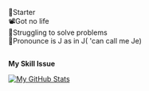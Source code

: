 🐍Starter <br>
📽️Got no life <br>
🦠Struggling to solve problems <br>
👾Pronounce is J as in J( 'can call me Je)

##

**My Skill Issue**

[![My GitHub Stats](https://github-readme-stats.vercel.app/api?username=J2Courier&show_icons=true&theme=radical)](https://github.com/J2Courier)
